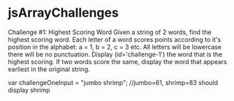 # jsArrayChallenges
Challenge #1: Highest Scoring Word
Given a string of 2 words, find the highest scoring word. Each letter of a word scores points according to it's position in the alphabet: a = 1, b = 2, c = 3 etc. All letters will be lowercase there will be no punctuation. Display (id='challenge-1') the word that is the highest scoring. If two words score the same, display the word that appears earliest in the original string.

var challengeOneInput = "jumbo shrimp";  //jumbo=61, shrimp=83 should display shrimp
